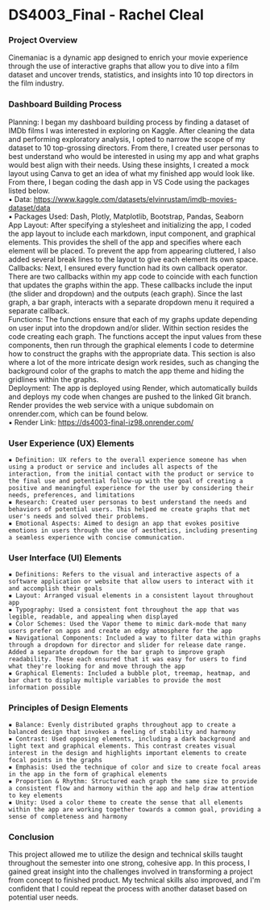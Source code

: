 # DS4003_Final - Rachel Cleal 

### Project Overview
Cinemaniac is a dynamic app designed to enrich your movie experience through the use of interactive graphs that allow you to dive into a film dataset and uncover trends, statistics, and insights into 10 top directors in the film industry. 

### Dashboard Building Process
Planning: I began my dashboard building process by finding a dataset of IMDb films I was interested in exploring on Kaggle. After cleaning the data and performing exploratory analysis, I opted to narrow the scope of my dataset to 10 top-grossing directors. From there, I created user personas to best understand who would be interested in using my app and what graphs would best align with their needs. Using these insights, I created a mock layout using Canva to get an idea of what my finished app would look like. From there, I began coding the dash app in VS Code using the packages listed below.<br>
	▪ Data: https://www.kaggle.com/datasets/elvinrustam/imdb-movies-dataset/data<br>
	▪ Packages Used: Dash, Plotly, Matplotlib, Bootstrap, Pandas, Seaborn<br>
App Layout: After specifying a stylesheet and initializing the app, I coded the app layout to include each markdown, input component, and graphical elements. This provides the shell of the app and specifies where each element will be placed. To prevent the app from appearing cluttered, I also added several break lines to the layout to give each element its own space.<br>
Callbacks: Next, I ensured every function had its own callback operator. There are two callbacks within my app code to coincide with each function that updates the graphs within the app. These callbacks include the input (the slider and dropdown) and the outputs (each graph).  Since the last graph, a bar graph, interacts with a separate dropdown menu it required a separate callback.<br>
Functions: The functions ensure that each of my graphs update depending on user input into the dropdown and/or slider. Within section resides the code creating each graph. The functions accept the input values from these components, then run through the graphical elements I code to determine how to construct the graphs with the appropriate data. This section is also where a lot of the more intricate design work resides, such as changing the background color of the graphs to match the app theme and hiding the gridlines within the graphs.<br>
Deployment: The app is deployed using Render, which automatically builds and deploys my code when changes are pushed to the linked Git branch. Render provides the web service with a unique subdomain on onrender.com, which can be found below.<br>
	▪ Render Link: https://ds4003-final-iz98.onrender.com/<br>

### User Experience (UX) Elements 
	▪ Definition: UX refers to the overall experience someone has when using a product or service and includes all aspects of the interaction, from the initial contact with the product or service to the final use and potential follow-up with the goal of creating a positive and meaningful experience for the user by considering their needs, preferences, and limitations
	▪ Research: Created user personas to best understand the needs and behaviors of potential users. This helped me create graphs that met user's needs and solved their problems.
	▪ Emotional Aspects: Aimed to design an app that evokes positive emotions in users through the use of aesthetics, including presenting a seamless experience with concise communication. 

### User Interface (UI) Elements 
	▪ Definitions: Refers to the visual and interactive aspects of a software application or website that allow users to interact with it and accomplish their goals
	▪ Layout: Arranged visual elements in a consistent layout throughout app
	▪ Typography: Used a consistent font throughout the app that was legible, readable, and appealing when displayed
	▪ Color Schemes: Used the Vapor theme to mimic dark-mode that many users prefer on apps and create an edgy atmosphere for the app
	▪ Navigational Components: Included a way to filter data within graphs through a dropdown for director and slider for release date range. Added a separate dropdown for the bar graph to improve graph readability. These each ensured that it was easy for users to find what they're looking for and move through the app
	▪ Graphical Elements: Included a bubble plot, treemap, heatmap, and bar chart to display multiple variables to provide the most information possible

 ### Principles of Design Elements
	▪ Balance: Evenly distributed graphs throughout app to create a balanced design that invokes a feeling of stability and harmony
	▪ Contrast: Used opposing elements, including a dark background and light text and graphical elements. This contrast creates visual interest in the design and highlights important elements to create focal points in the graphs
	▪ Emphasis: Used the technique of color and size to create focal areas in the app in the form of graphical elements
	▪ Proportion & Rhythm: Structured each graph the same size to provide a consistent flow and harmony within the app and help draw attention to key elements
	▪ Unity: Used a color theme to create the sense that all elements within the app are working together towards a common goal, providing a sense of completeness and harmony

### Conclusion
This project allowed me to utilize the design and technical skills taught throughout the semester into one strong, cohesive app. In this process, I gained great insight into the challenges involved in transforming a project from concept to finished product. My technical skills also improved, and I'm confident that I could repeat the process with another dataset based on potential user needs.
